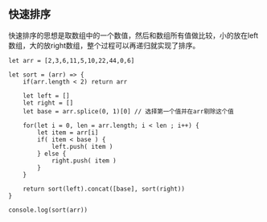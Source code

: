 ## 快速排序

快速排序的思想是取数组中的一个数值，然后和数组所有值做比较，小的放在left数组，大的放right数组，整个过程可以再递归就实现了排序。

    let arr = [2,3,6,11,5,10,22,44,0,6]

    let sort = (arr) => {
        if(arr.length < 2) return arr

        let left = []
        let right = []
        let base = arr.splice(0, 1)[0] // 选择第一个值并在arr剔除这个值

        for(let i = 0, len = arr.length; i < len ; i++) {
            let item = arr[i]
            if( item < base ) {
                left.push( item )
            } else {
                right.push( item )
            }
        }
        
        return sort(left).concat([base], sort(right)) 
    }

    console.log(sort(arr))